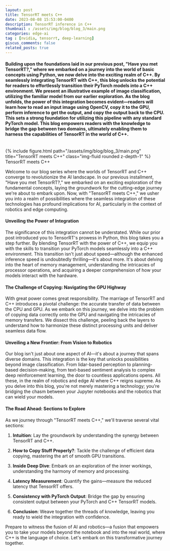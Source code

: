 ```yaml
---
layout: post
title: TensorRT meets C++
date: 2023-08-08 15:53:00-0400
description: TensorRT inference in C++
thumbnail : /assets/img/blog/blog_3/main.png
categories: edge-ai
tag : [nvidia, tensorrt, deep-learning]
giscus_comments: false
related_posts: true
---
```


#### Building upon the foundations laid in our previous post, "Have you met TensorRT?," where we embarked on a journey into the world of basic concepts using Python, we now delve into the exciting realm of C++. By seamlessly integrating TensorRT with C++, this blog unlocks the potential for readers to effortlessly transition their PyTorch models into a C++ environment. We present an illustrative example of image classification, utilizing the familiar model from our earlier exploration. As the blog unfolds, the power of this integration becomes evident—readers will learn how to read an input image using OpenCV, copy it to the GPU, perform inference to get the output, and copy the output back to the CPU. This sets a strong foundation for utilizing this pipeline with any standard PyTorch model. This blog empowers readers with the knowledge to bridge the gap between two domains, ultimately enabling them to harness the capabilities of TensorRT in the world of C++.

<br> 
<div class="row">
    <div class="col-sm mt-3 mt-md-0">
        {% include figure.html path="/assets/img/blog/blog_3/main.png" title="TensorRT meets C++" class="img-fluid rounded z-depth-1" %}
    </div>
</div>
<div class="caption">
    TensorRT meets C++
</div>


Welcome to our blog series where the worlds of TensorRT and C++ converge to revolutionize the AI landscape. In our previous installment, "Have you met TensorRT?," we embarked on an exciting exploration of the fundamental concepts, laying the groundwork for the cutting-edge journey we're about to embark upon. Now, with "TensorRT meets C++," we usher you into a realm of possibilities where the seamless integration of these technologies has profound implications for AI, particularly in the context of robotics and edge computing.

#### Unveiling the Power of Integration

The significance of this integration cannot be understated. While our prior post introduced you to TensorRT's prowess in Python, this blog takes you a step further. By blending TensorRT with the power of C++, we equip you with the skills to transition your PyTorch models seamlessly into a C++ environment. This transition isn't just about speed—although the enhanced inference speed is undoubtedly thrilling—it's about more. It's about delving into the heart of memory management, understanding the intricacies of processor operations, and acquiring a deeper comprehension of how your models interact with the hardware.

#### The Challenge of Copying: Navigating the GPU Highway

With great power comes great responsibility. The marriage of TensorRT and C++ introduces a pivotal challenge: the accurate transfer of data between the CPU and GPU. As we embark on this journey, we delve into the problem of copying data correctly onto the GPU and navigating the intricacies of memory transfers. We dissect this challenge, peeling back the layers to understand how to harmonize these distinct processing units and deliver seamless data flow.

#### Unveiling a New Frontier: From Vision to Robotics

Our blog isn't just about one aspect of AI—it's about a journey that spans diverse domains. This integration is the key that unlocks possibilities beyond image classification. From lidar-based perception to planning-based decision-making, from text-based sentiment analysis to complex deep reinforcement learning, the door to countless applications opens. All these, in the realm of robotics and edge AI where C++ reigns supreme. As you delve into this blog, you're not merely mastering a technology; you're bridging the chasm between your Jupyter notebooks and the robotics that can wield your models.

#### The Road Ahead: Sections to Explore

As we journey through "TensorRT meets C++," we'll traverse several vital sections:

1. **Intuition**: Lay the groundwork by understanding the synergy between TensorRT and C++.

2. **How to Copy Stuff Properly?**: Tackle the challenge of efficient data copying, mastering the art of smooth GPU transitions.

3. **Inside Deep Dive**: Embark on an exploration of the inner workings, understanding the harmony of memory and processing.

4. **Latency Measurement**: Quantify the gains—measure the reduced latency that TensorRT offers.

5. **Consistency with PyTorch Output**: Bridge the gap by ensuring consistent output between your PyTorch and C++ TensorRT models.

6. **Conclusion**: Weave together the threads of knowledge, leaving you ready to wield the integration with confidence.

Prepare to witness the fusion of AI and robotics—a fusion that empowers you to take your models beyond the notebook and into the real world, where C++ is the language of choice. Let's embark on this transformative journey together.


